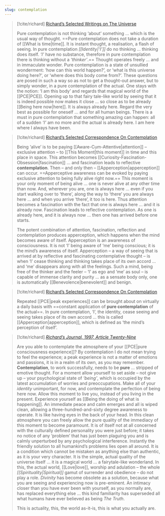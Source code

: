 ```yaml
---
slug: contemplation
---
```


> [!cite/richard] [Richard’s Selected Writings  on  The Universe](https://actualfreedom.com.au/richard/selectedwriting/sw-universe.htm)
> 
> Pure contemplation is not thinking ‘about’ something … which is the usual way of thought. ==Pure contemplation does not take a duration of [[What is time|time]]. It is instant thought, a realisation, a flash of seeing. In pure contemplation _[[Identity|‘I’]]_ do no thinking ... thinking does itself. _‘I’_ have no substance, therefore in pure contemplation there is thinking without a _‘thinker’_.== Thought operates freely ... and in immaculate wonder. Pure contemplation is a state of unsullied wonderment: ‘how can this world happen?’, or ‘what is this universe doing here?’, or ‘where does this body come from?’. These questions are posed in such a way so as not to get a thought-out answer, but to simply wonder, in a pure contemplation of the actual. One stays with the notion: ‘I am this body’ and regards that magical world of the [[PCE|PCE]]. Opening up to that fairy tale-like world by seeing that it is indeed possible now makes it close … so close as to be already [[Being here now|here]]. It is always already here. Regard the very best as possible for oneself ... and for all human beings. There is a must in pure contemplation that something amazing can happen: all of a sudden _‘I’_ am no more and the actual is already here. I am here where I always have been.

> [!cite/richard] [Richard’s Selected Correspondence On Contemplation](https://actualfreedom.com.au/richard/selectedcorrespondence/sc-contemplation.htm)
> 
> Being ‘alive’ is to be paying [[Aware-Cum-Attentive|attention]] – exclusive attention – to [[This Moment|this moment]] in time and this place in space. This attention becomes [[Curiosity-Fascination-Obsession|fascination]] ... and fascination leads to reflective **contemplation**. Then – and only then – [[Apperception|apperception]] can occur. ==Apperceptive awareness can be evoked by paying exclusive attention to being fully alive right now.== This moment is your only moment of being alive ... one is never alive at any other time than now. And, wherever you are, one is always here ... even if you start walking over to ‘there’, along the way to ‘there’ you are always here ... and when you arrive ‘there’, it too is here. Thus attention becomes a fascination with the fact that one is always here ... and it is already now. Fascination leads to reflective contemplation. As one is already here, and it is always now ... then one has arrived before one starts.
> 
> The potent combination of attention, fascination, reflection and contemplation produces apperception, which happens when the mind becomes aware of itself. Apperception is an awareness of consciousness. It is not ‘I’ being aware of ‘me’ being conscious; it is the mind’s awareness of itself. Apperception – a way of seeing that is arrived at by reflective and fascinating contemplative thought – is when ‘I’ cease thinking and thinking takes place of its own accord ... and ‘me’ disappears along with all the feelings. Such a mind, being free of the thinker and the feeler – ‘I’ as ego and ‘me’ as soul – is capable of immense clarity and purity ... as a sensate body only, one is automatically [[Benevolence|benevolent]] and benign.


> [!cite/richard] [Richard’s Selected Correspondence On Contemplation](https://actualfreedom.com.au/richard/selectedcorrespondence/sc-contemplation.htm)
> 
> Repeated [[PCE|peak experiences]] can be brought about on virtually a daily basis with ==constant application of **pure contemplation** of the actual==. In pure contemplation, ‘I’, the identity, cease seeing and seeing takes place of its own accord ... this is called [[Apperception|apperception]], which is defined as ‘the mind’s perception of itself’. 

> [!cite/richard] [_Richard’s Journal, 1997, Article Twenty-Nine_](http://www.actualfreedom.com.au/richard/selectedwriting/sw-pce.htm#WzTtDiV)
> 
> Are you able to contemplate the atmosphere of your [[PCE|pure consciousness experience]]? By contemplation I do not mean trying to feel the experience; a peak experience is not a matter of emotions and passions, it is in a realm of its own, as you may remember. **Contemplation**, to work successfully, needs to be **pure** … stripped of emotive thought. For a moment allow yourself to set aside – not give up – your psychological state of _‘being’_, which is occupied by the latest accumulation of worries and preoccupations. Make all of your _identity_ unimportant, for now, and contemplate the perfection of being here now. Allow this moment to live you, instead of you living in the present. Experience yourself as [[Being the doing of what is happening]]. An immediate peace and calm emerges and all is wiped clean, allowing a three-hundred-and-sixty degree awareness to operate. It is like having eyes in the back of your head. In this clean atmosphere you can freely allow the pure quality of the immediacy of this moment to become paramount. It is of itself not at all concerned with the culturally defined personality you were just before; it takes no notice of any ‘problem’ that has just been plaguing you and is calmly unperturbed by any psychological interference. Instantly the friendly solution to all humankind’s problems lies open all around. It is a condition which cannot be mistaken as anything else than authentic, as it is your very character. It is the simple, actual quality of the universe itself … it is a magical world … a fairytale-like wonderland. In this, the actual world, [[Love|love]], worship and adulation – the whole _[[Spirituality|Spiritual]]_ gamut of surrender and obedience – do not play a role. _Divinity_ has become obsolete as a solution, because what you are seeing and experiencing now is pre-eminent. An intimacy closer than you have ever been with yourself, as you normally are, has replaced everything else ... this kind familiarity has superseded all what humans have ever believed as being _The Truth_. 
> 
> This is actuality, this, the world as-it-is, this is what you actually are. 
